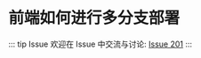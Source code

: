 # 前端如何进行多分支部署



::: tip Issue 
 欢迎在 Issue 中交流与讨论: [Issue 201](https://github.com/shfshanyue/Daily-Question/issues/201) 
:::



